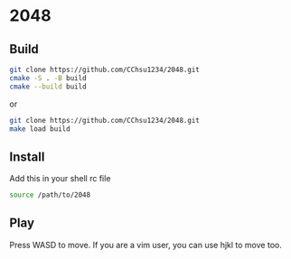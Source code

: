 # 2048

## Build

```bash
git clone https://github.com/CChsu1234/2048.git
cmake -S . -B build
cmake --build build
```

or

```bash
git clone https://github.com/CChsu1234/2048.git
make load build
```

## Install

Add this in your shell rc file

```bash
source /path/to/2048
```

## Play

Press WASD to move. If you are a vim user, you can use hjkl to move too.
